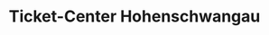 ---
title: "Ticket-Center Hohenschwangau"
url: /schwangau/ticket-center-hohenschwangau/
shop: Tickets
---